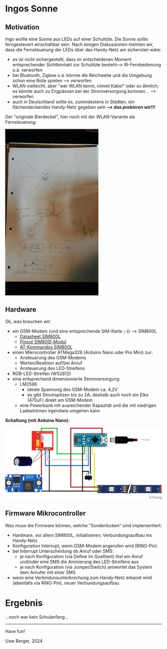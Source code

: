 # Ingos Sonne

## Motivation

Ingo wollte eine Sonne aus LEDs auf einer Schultüte. Die Sonne sollte ferngesteuert einschaltbar sein. Nach einigen Diskussionen meinten wir, dass die Fernsteuerung der LEDs über das Handy-Netz am sichersten wäre:
  
* es ist nicht sichergestellt, dass im entscheidenen Moment entsprechender Sichtkontakt zur Schultüte besteht--> IR-Fernbedienung o.ä. verworfen
* bei Bluetooth, Zigbee o.ä. könnte die Reichweite und die Umgebung schon eine Rolle spielen --> verworfen
* WLAN vielleicht, aber "wer WLAN kennt, nimmt Kabel" oder so ähnlich; es könnte auch zu Engpässen bei der Stromversorgung kommen... --> verworfen
* auch in Deutschland sollte es, zumindestens in Städten, ein flächendeckendes Handy-Netz gegeben sein ***--> das probieren wir!!!***

Der "originale Bierdeckel", hier noch mit der WLAN-Variante als Fernsteuerung:

<img src="images/photo_2024-04-11_12-16-44.jpg" width="300"/>


## Hardware

Ok, was brauchen wir:

* ein GSM-Modem (und eine entsprechende SIM-Karte ;-)) --> SIM800L
    * [Datasheet SIM800L](https://www.makershop.de/download/Datasheet_SIM800L.pdf)
    * [Pinout SIM800l-Modul](https://www.makershop.de/download/SIM800L-GSM-Pinout.jpg)
    * [AT-Kommandos SIM800L](https://raspberry-pi.fr/download/SIM800%20Series_AT%20Command%20Manual_V1.09.pdf)
* einen Mikrocontroller ATMega328 (Arduino Nano oder Pro Mini) zur:
    * Ansteuerung des GSM-Modems
    * Warten/Reaktion auf/bei Anruf
    * Ansteuerung des LED-Streifens
* RGB-LED-Streifen (WS2812)
* eine entsprechend dimensionierte Stromversorgung
    * LM2596
        * ideale Spannung des GSM-Modem ca. 4,2V
        * es gibt Stromspitzen bis zu 2A; deshalb auch noch ein Elko (470uF) direkt am GSM-Modem
    * eine Powerbank mit ausreichender Kapazität und die mit niedrigen Ladeströmen irgendwie umgehen kann




**Schaltung (mit Arduino Nano):**

<img src="images/ingos sonne_Steckplatine.png" width="1000"/>


## Firmware Mikrocontroller

Was muss die Firmware können, welche "Sonderlocken" sind implementiert:

* Hardware, vor allem SIM800L, initialisieren; Verbundungsaufbau ins Handy-Netz
* Konfiguration Interrupt, wenn GSM-Modem angerufen wird (RING-Pin)
* bei Interrupt Unterscheidung ob Anruf oder SMS:
    * je nach Konfiguration (via Define im Quelltext) löst ein Anruf und/oder eine SMS die Animierung des LED-Streifens aus
    * je nach Konfiguration (via Jumper/Switch) antwortet das System dem Anrufer mit einer SMS
* wenn eine Verbindunsunterbrechung zum Handy-Netz erkannt wird (ebenfalls via RING-Pin), neuer Verbundungsaufbau


# Ergebnis

...noch war kein Schulanfang...


-----
Have fun!

Uwe Berger, 2024



